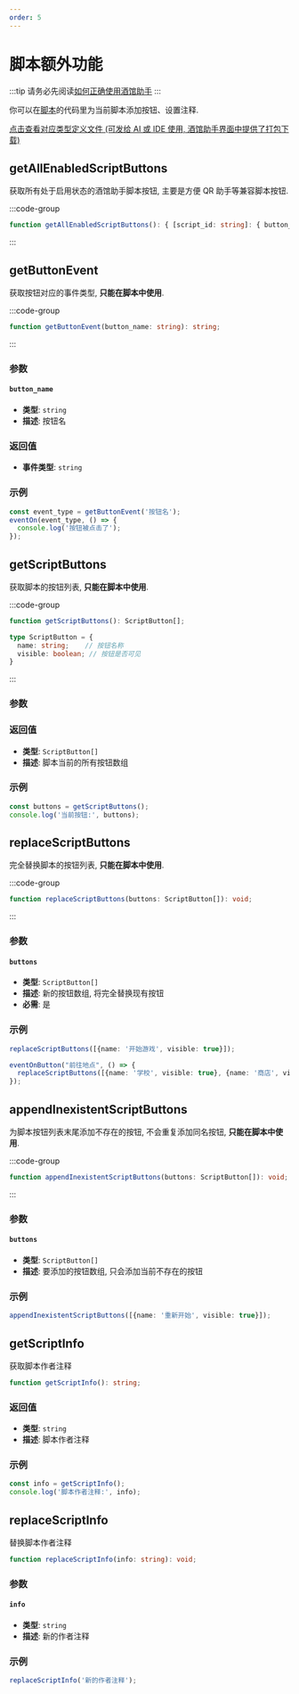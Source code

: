 ```yaml
---
order: 5
---
```


# 脚本额外功能

:::tip
请务必先阅读[如何正确使用酒馆助手](/guide/基本用法/如何正确使用酒馆助手.md)
:::

你可以在[脚本](/guide/基本用法/脚本库)的代码里为当前脚本添加按钮、设置注释.

[点击查看对应类型定义文件 (可发给 AI 或 IDE 使用, 酒馆助手界面中提供了打包下载)](https://github.com/N0VI028/JS-Slash-Runner/blob/main/%40types/iframe/script.d.ts)

<CustomTOC />

## getAllEnabledScriptButtons

获取所有处于启用状态的酒馆助手脚本按钮, 主要是方便 QR 助手等兼容脚本按钮.

:::code-group

```ts [getAllEnabledScriptButtons]
function getAllEnabledScriptButtons(): { [script_id: string]: { button_id: string; button_name: string }[] };
```

:::

## getButtonEvent <Badge type="warning" text="🚫TavernHelper" />

获取按钮对应的事件类型, **只能在脚本中使用**.

:::code-group

```ts [getButtonEvent]
function getButtonEvent(button_name: string): string;
```

:::

### 参数

#### `button_name`

- **类型**: `string`
- **描述**: 按钮名

### 返回值

- **事件类型**: `string`

### 示例

```ts
const event_type = getButtonEvent('按钮名');
eventOn(event_type, () => {
  console.log('按钮被点击了');
});
```

## getScriptButtons <Badge type="warning" text="🚫TavernHelper" />

获取脚本的按钮列表, **只能在脚本中使用**.

:::code-group

```ts [getScriptButtons]
function getScriptButtons(): ScriptButton[];
```

```ts [ScriptButton]
type ScriptButton = {
  name: string;    // 按钮名称
  visible: boolean; // 按钮是否可见
}
```

:::

### 参数

### 返回值

- **类型**: `ScriptButton[]`
- **描述**: 脚本当前的所有按钮数组

### 示例

```ts [获取当前脚本的按钮设置]
const buttons = getScriptButtons();
console.log('当前按钮:', buttons);
```

## replaceScriptButtons <Badge type="warning" text="🚫TavernHelper" />

完全替换脚本的按钮列表, **只能在脚本中使用**.

:::code-group

```ts [replaceScriptButtons]
function replaceScriptButtons(buttons: ScriptButton[]): void;
```

:::

### 参数

#### `buttons`

- **类型**: `ScriptButton[]`
- **描述**: 新的按钮数组, 将完全替换现有按钮
- **必需**: 是

### 示例

```ts [设置脚本按钮为一个"开始游戏"按钮]
replaceScriptButtons([{name: '开始游戏', visible: true}]);
```

```ts [点击"前往地点"按钮后, 切换为地点选项按钮]
eventOnButton("前往地点", () => {
  replaceScriptButtons([{name: '学校', visible: true}, {name: '商店', visible: true}]);
});
```

## appendInexistentScriptButtons <Badge type="warning" text="🚫TavernHelper" />

为脚本按钮列表末尾添加不存在的按钮, 不会重复添加同名按钮, **只能在脚本中使用**.

:::code-group

```ts [appendInexistentScriptButtons]
function appendInexistentScriptButtons(buttons: ScriptButton[]): void;
```

:::

### 参数

#### `buttons`

- **类型**: `ScriptButton[]`
- **描述**: 要添加的按钮数组, 只会添加当前不存在的按钮

### 示例

```ts [新增 "重新开始" 按钮]
appendInexistentScriptButtons([{name: '重新开始', visible: true}]);
```

## getScriptInfo <Badge type="warning" text="🚫TavernHelper" />

获取脚本作者注释

```ts
function getScriptInfo(): string;
```

### 返回值

- **类型**: `string`
- **描述**: 脚本作者注释

### 示例

```ts [获取脚本作者注释]
const info = getScriptInfo();
console.log('脚本作者注释:', info);
```

## replaceScriptInfo <Badge type="warning" text="🚫TavernHelper" />

替换脚本作者注释

```ts
function replaceScriptInfo(info: string): void;
```

### 参数

#### `info`

- **类型**: `string`
- **描述**: 新的作者注释

### 示例

```ts [替换脚本作者注释]
replaceScriptInfo('新的作者注释');
```
